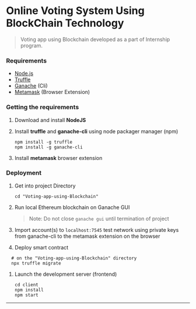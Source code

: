 # Online Voting System Using BlockChain Technology

> Voting app using Blockchain developed as a part of Internship program.

### Requirements

- [Node.js](https://nodejs.org)
- [Truffle](https://www.trufflesuite.com/truffle)
- [Ganache](https://github.com/trufflesuite/ganache-cli) (Cli)
- [Metamask](https://metamask.io/) (Browser Extension)

### Getting the requirements

1. Download and install **NodeJS**

1. Install **truffle** and **ganache-cli** using node packager manager (npm)

   ```shell
   npm install -g truffle
   npm install -g ganache-cli
   ```

1. Install **metamask** browser extension

### Deployment

1. Get into project Directory

   ```shell
   cd "Voting-app-using-Blockchain"
   ```

1. Run local Ethereum blockchain on Ganache GUI

   > Note: Do not close `ganache gui` until termination of project

1. Import account(s) to `localhost:7545` test network using private keys from ganache-cli to the metamask extension on the browser

1. Deploy smart contract

```shell
  # on the "Voting-app-using-Blockchain" directory
  npx truffle migrate
```

1. Launch the development server (frontend)

   ```shell
   cd client
   npm install
   npm start
   ```

---
